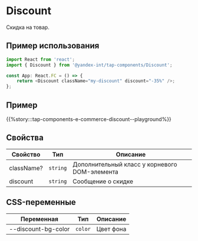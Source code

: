 # Discount

Скидка на товар.

## Пример использования

```typescript jsx
import React from 'react';
import { Discount } from '@yandex-int/tap-components/Discount';

const App: React.FC = () => {
    return <Discount className="my-discount" discount="-35%" />;
};
```

## Пример

{{%story:::tap-components-e-commerce-discount--playground%}}

## Свойства

| Свойство   | Тип      | Описание                                      |
| ---------- | -------- | --------------------------------------------- |
| className? | `string` | Дополнительный класс у корневого DOM-элемента |
| discount   | `string` | Сообщение о скидке                            |


## CSS-переменные

| Переменная          | Тип     | Описание  |
| ------------------- | ------- | --------- |
| --discount-bg-color | `color` | Цвет фона |

